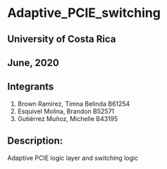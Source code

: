 # Adaptive_PCIE_switching

## University of Costa Rica
## June, 2020


## Integrants
1. Brown Ramírez, Timna Belinda  B61254
2. Esquivel Molina, Brandon B52571
3. Gutiérrez Muñoz, Michelle B43195


## Description:
Adaptive PCIE logic layer and switching logic
